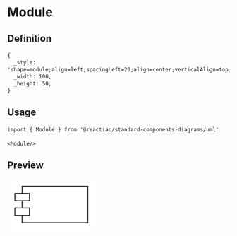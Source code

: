 # Module

## Definition

```
{
  _style: 'shape=module;align=left;spacingLeft=20;align=center;verticalAlign=top;whiteSpace=wrap;html=1;',
  _width: 100,
  _height: 50,
}
```

## Usage

```
import { Module } from '@reactiac/standard-components-diagrams/uml'

<Module/>
```

## Preview

<img src="./module.png" width="200"/>

